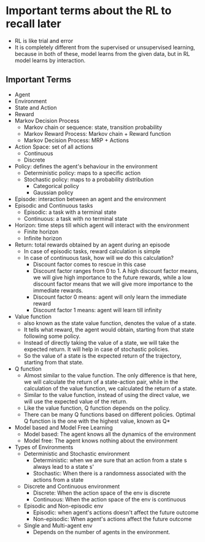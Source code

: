 # Important terms about the RL to recall later

- RL is like trial and error
- It is completely different from the supervised or unsupervised learning, because in both of these, model learns from the given data, but in RL model learns by interaction.
  
## Important Terms

- Agent
- Environment
- State and Action
- Reward
- Markov Decision Process
  - Markov chain or sequence: state, transition probability
  - Markov Reward Process: Markov chain + Reward function
  - Markov Decision Process: MRP + Actions
- Action Space: set of all actions
  - Continuous 
  - Discrete 
- Policy: defines the agent's behaviour in the environment
  - Deterministic policy: maps to a specific action
  - Stochastic policy: maps to a probability distribution
    - Categorical policy
    - Gaussian policy
- Episode: interaction between an agent and the environment
- Episodic and Continuous tasks
  - Episodic: a task with a terminal state
  - Continuous: a task with no terminal state
- Horizon: time steps till which agent will interact with the environment
  - Finite horizon
  - Infinite horizon
- Return: total rewards obtained by an agent during an episode
  - In case of episodic tasks, reward calculation is simple
  - In case of continuous task, how will we do this calculation?
    - Discount factor comes to rescue in this case
    - Discount factor ranges from 0 to 1. A high discount factor means, we will give high importance to the future rewards, while a low discount factor means that we will give more importance to the immediate rewards.
    - Discount factor 0 means: agent will only learn the immediate reward
    - Discount factor 1 means: agent will learn till infinity
- Value function
  - also known as the state value function, denotes the value of a state.
  - It tells what reward, the agent would obtain, starting from that state following some policy. 
  - Instead of directly taking the value of a state, we will take the expected return. It will help in case of stochastic policies.
  - So the value of a state is the expected return of the trajectory, starting from that state.
- Q function
  - Almost similar to the value function. The only difference is that here, we will calculate the return of a state-action pair, while in the calculation of the value function, we calculated the return of a state.
  - Similar to the value function, instead of using the direct value, we will use the expected value of the return.
  - Like the value function, Q function depends on the policy.
  - There can be many Q functions based on different policies. Optimal Q function is the one with the highest value, known as Q*
- Model based and Model Free Learning
  - Model based: The agent knows all the dynamics of the environment
  - Model free: The agent knows nothing about the environment
- Types of Environments
  - Deterministic and Stochastic environment
    - Deterministic: when we are sure that an action from a state s always lead to a state s'
    - Stochastic: When there is a randomness associated with the actions from a state
  - Discrete and Continuous environment
    - Discrete: When the action space of the env is discrete
    - Continuous: When the action space of the env is continuous
  - Episodic and Non-episodic env
    - Episodic: when agent's actions doesn't affect the future outcome
    - Non-episodic: When agent's actions affect the future outcome
  - Single and Multi-agent env
    - Depends on the number of agents in the environment.